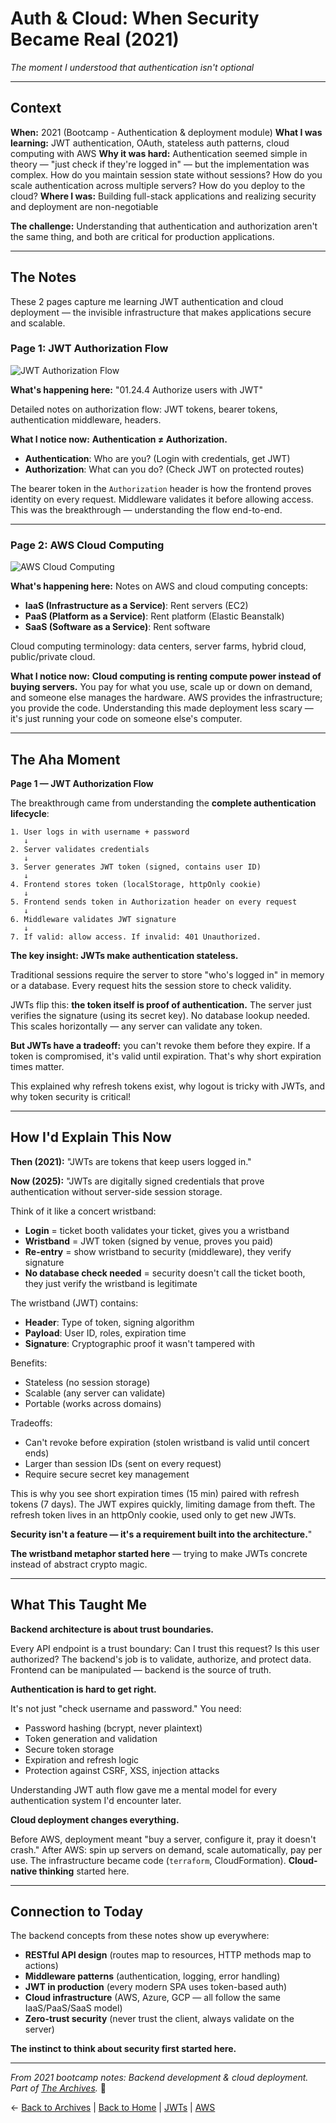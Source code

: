 # Auth & Cloud: When Security Became Real (2021)

_The moment I understood that authentication isn't optional_

---

## Context

**When:** 2021 (Bootcamp - Authentication & deployment module)
**What I was learning:** JWT authentication, OAuth, stateless auth patterns, cloud computing with AWS
**Why it was hard:** Authentication seemed simple in theory — "just check if they're logged in" — but the implementation was complex. How do you maintain session state without sessions? How do you scale authentication across multiple servers? How do you deploy to the cloud?
**Where I was:** Building full-stack applications and realizing security and deployment are non-negotiable

**The challenge:** Understanding that authentication and authorization aren't the same thing, and both are critical for production applications.

---

## The Notes

These 2 pages capture me learning JWT authentication and cloud deployment — the invisible infrastructure that makes applications secure and scalable.

### Page 1: JWT Authorization Flow
![JWT Authorization Flow](./01-jwt-authorization-flow.jpeg)

**What's happening here:**
"01.24.4 Authorize users with JWT"

Detailed notes on authorization flow: JWT tokens, bearer tokens, authentication middleware, headers.

**What I notice now:**
**Authentication ≠ Authorization.**
- **Authentication**: Who are you? (Login with credentials, get JWT)
- **Authorization**: What can you do? (Check JWT on protected routes)

The bearer token in the `Authorization` header is how the frontend proves identity on every request. Middleware validates it before allowing access. This was the breakthrough — understanding the flow end-to-end.

---

### Page 2: AWS Cloud Computing
![AWS Cloud Computing](./02-aws-cloud-computing.jpeg)

**What's happening here:**
Notes on AWS and cloud computing concepts:
- **IaaS (Infrastructure as a Service)**: Rent servers (EC2)
- **PaaS (Platform as a Service)**: Rent platform (Elastic Beanstalk)
- **SaaS (Software as a Service)**: Rent software

Cloud computing terminology: data centers, server farms, hybrid cloud, public/private cloud.

**What I notice now:**
**Cloud computing is renting compute power instead of buying servers.** You pay for what you use, scale up or down on demand, and someone else manages the hardware. AWS provides the infrastructure; you provide the code. Understanding this made deployment less scary — it's just running your code on someone else's computer.

---

## The Aha Moment

**Page 1 — JWT Authorization Flow**

The breakthrough came from understanding the **complete authentication lifecycle**:

```
1. User logs in with username + password
   ↓
2. Server validates credentials
   ↓
3. Server generates JWT token (signed, contains user ID)
   ↓
4. Frontend stores token (localStorage, httpOnly cookie)
   ↓
5. Frontend sends token in Authorization header on every request
   ↓
6. Middleware validates JWT signature
   ↓
7. If valid: allow access. If invalid: 401 Unauthorized.
```

**The key insight: JWTs make authentication stateless.**

Traditional sessions require the server to store "who's logged in" in memory or a database. Every request hits the session store to check validity.

JWTs flip this: **the token itself is proof of authentication.** The server just verifies the signature (using its secret key). No database lookup needed. This scales horizontally — any server can validate any token.

**But JWTs have a tradeoff:** you can't revoke them before they expire. If a token is compromised, it's valid until expiration. That's why short expiration times matter.

This explained why refresh tokens exist, why logout is tricky with JWTs, and why token security is critical!

---

## How I'd Explain This Now

**Then (2021):**
"JWTs are tokens that keep users logged in."

**Now (2025):**
"JWTs are digitally signed credentials that prove authentication without server-side session storage.

Think of it like a concert wristband:
- **Login** = ticket booth validates your ticket, gives you a wristband
- **Wristband** = JWT token (signed by venue, proves you paid)
- **Re-entry** = show wristband to security (middleware), they verify signature
- **No database check needed** = security doesn't call the ticket booth, they just verify the wristband is legitimate

The wristband (JWT) contains:
- **Header**: Type of token, signing algorithm
- **Payload**: User ID, roles, expiration time
- **Signature**: Cryptographic proof it wasn't tampered with

Benefits:
- Stateless (no session storage)
- Scalable (any server can validate)
- Portable (works across domains)

Tradeoffs:
- Can't revoke before expiration (stolen wristband is valid until concert ends)
- Larger than session IDs (sent on every request)
- Require secure secret key management

This is why you see short expiration times (15 min) paired with refresh tokens (7 days). The JWT expires quickly, limiting damage from theft. The refresh token lives in an httpOnly cookie, used only to get new JWTs.

**Security isn't a feature — it's a requirement built into the architecture.**"

**The wristband metaphor started here** — trying to make JWTs concrete instead of abstract crypto magic.

---

## What This Taught Me

**Backend architecture is about trust boundaries.**

Every API endpoint is a trust boundary: Can I trust this request? Is this user authorized? The backend's job is to validate, authorize, and protect data. Frontend can be manipulated — backend is the source of truth.

**Authentication is hard to get right.**

It's not just "check username and password." You need:
- Password hashing (bcrypt, never plaintext)
- Token generation and validation
- Secure token storage
- Expiration and refresh logic
- Protection against CSRF, XSS, injection attacks

Understanding JWT auth flow gave me a mental model for every authentication system I'd encounter later.

**Cloud deployment changes everything.**

Before AWS, deployment meant "buy a server, configure it, pray it doesn't crash." After AWS: spin up servers on demand, scale automatically, pay per use. The infrastructure became code (`terraform`, CloudFormation). **Cloud-native thinking** started here.

---

## Connection to Today

The backend concepts from these notes show up everywhere:
- **RESTful API design** (routes map to resources, HTTP methods map to actions)
- **Middleware patterns** (authentication, logging, error handling)
- **JWT in production** (every modern SPA uses token-based auth)
- **Cloud infrastructure** (AWS, Azure, GCP — all follow the same IaaS/PaaS/SaaS model)
- **Zero-trust security** (never trust the client, always validate on the server)

**The instinct to think about security first started here.**

---

_From 2021 bootcamp notes: Backend development & cloud deployment. Part of [The Archives](../README.md)._ 🌭

← [Back to Archives](../README.md) | [Back to Home](../../README.md) | [JWTs](../../jwts/README.md) | [AWS](../../aws/README.md)
